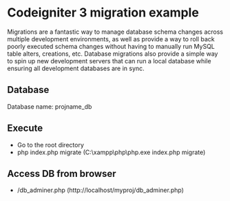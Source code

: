 # Codeigniter 3 migration example
Migrations are a fantastic way to manage database schema changes across multiple development environments, as well as provide a way to roll back poorly executed schema changes without having to manually run MySQL table alters, creations, etc. Database migrations also provide a simple way to spin up new development servers that can run a local database while ensuring all development databases are in sync.

## Database
Database name: projname_db

## Execute
- Go to the root directory
- php index.php migrate
  (C:\xampp\php\php.exe index.php migrate)

## Access DB from browser
- <BASE PROJ URL>/db_adminer.php
  (http://localhost/myproj/db_adminer.php)
